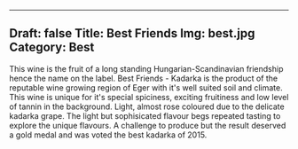 
---
Draft: false
Title: Best Friends
Img: best.jpg
Category: Best
---

This wine is the fruit of a long standing Hungarian-Scandinavian friendship hence the name on the label. Best Friends - Kadarka is the product of the reputable wine growing region of Eger with it's well suited soil and climate. This wine is unique for it's special spiciness, exciting fruitiness and low level of tannin in the background.  Light, almost rose coloured due to the delicate kadarka grape. The light but sophisicated flavour begs repeated tasting to explore the unique flavours. A challenge to produce but the result deserved a gold medal and was voted the best kadarka of 2015.
